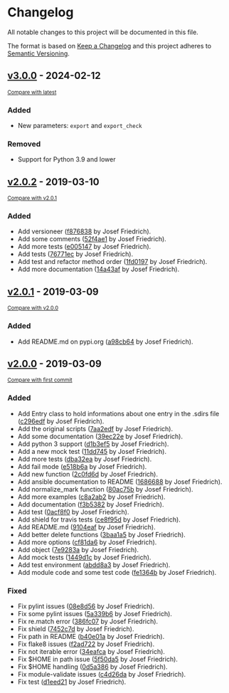 # Changelog

All notable changes to this project will be documented in this file.

The format is based on [Keep a Changelog](http://keepachangelog.com/en/1.1.0/)
and this project adheres to [Semantic Versioning](http://semver.org/spec/v2.0.0.html).

<!-- insertion marker -->
<!-- insertion marker -->
## [v3.0.0](https://github.com/Josef-Friedrich/ansible-module-shellmarks/releases/tag/v3.0.0) - 2024-02-12

<small>[Compare with latest](https://github.com/Josef-Friedrich/ansible-module-shellmarks/compare/v2.0.2...v3.0.0)</small>

### Added

- New parameters: `export` and `export_check`

### Removed

- Support for Python 3.9 and lower

## [v2.0.2](https://github.com/Josef-Friedrich/ansible-module-shellmarks/releases/tag/v2.0.2) - 2019-03-10

<small>[Compare with v2.0.1](https://github.com/Josef-Friedrich/ansible-module-shellmarks/compare/v2.0.1...v2.0.2)</small>

### Added

- Add versioneer ([f876838](https://github.com/Josef-Friedrich/ansible-module-shellmarks/commit/f8768383500c48b20e5a6c169d1b3e2fc61516c5) by Josef Friedrich).
- Add some comments ([52f4ae1](https://github.com/Josef-Friedrich/ansible-module-shellmarks/commit/52f4ae1d6e66fd9d48c96adc02bcd04ae86b4404) by Josef Friedrich).
- Add more tests ([e005147](https://github.com/Josef-Friedrich/ansible-module-shellmarks/commit/e00514765923efbf7cc52b6c340bd99abfb8bb49) by Josef Friedrich).
- Add tests ([76771ec](https://github.com/Josef-Friedrich/ansible-module-shellmarks/commit/76771ec047e0bf59a2335e7ba3b44965402c41e7) by Josef Friedrich).
- Add test and refactor method order ([1fd0197](https://github.com/Josef-Friedrich/ansible-module-shellmarks/commit/1fd01979a84900e99563c9704ffacf4ded6e4e8e) by Josef Friedrich).
- Add more documentation ([14a43af](https://github.com/Josef-Friedrich/ansible-module-shellmarks/commit/14a43af1dad3da2a55b1b245d194aa95d8fc523b) by Josef Friedrich).

## [v2.0.1](https://github.com/Josef-Friedrich/ansible-module-shellmarks/releases/tag/v2.0.1) - 2019-03-09

<small>[Compare with v2.0.0](https://github.com/Josef-Friedrich/ansible-module-shellmarks/compare/v2.0.0...v2.0.1)</small>

### Added

- Add README.md on pypi.org ([a98cb64](https://github.com/Josef-Friedrich/ansible-module-shellmarks/commit/a98cb643726045329903604ed0e71626ee6d127e) by Josef Friedrich).

## [v2.0.0](https://github.com/Josef-Friedrich/ansible-module-shellmarks/releases/tag/v2.0.0) - 2019-03-09

<small>[Compare with first commit](https://github.com/Josef-Friedrich/ansible-module-shellmarks/compare/6dc6672a8336f72686bf3676b10c75cda62f319d...v2.0.0)</small>

### Added

- Add Entry class to hold informations about one entry in the .sdirs file ([c296edf](https://github.com/Josef-Friedrich/ansible-module-shellmarks/commit/c296edf8505d8d7917bafae994d21565a5ae268c) by Josef Friedrich).
- Add the original scripts ([7aa2edf](https://github.com/Josef-Friedrich/ansible-module-shellmarks/commit/7aa2edf5d8fa143b3b2b7699923f1f7fe4d67c35) by Josef Friedrich).
- Add some documentation ([39ec22e](https://github.com/Josef-Friedrich/ansible-module-shellmarks/commit/39ec22e201062d95bb31e802d41b4810835bf854) by Josef Friedrich).
- Add python 3 support ([d1b3ef5](https://github.com/Josef-Friedrich/ansible-module-shellmarks/commit/d1b3ef574ccd7e0166db8306bfbfb5562c690cd0) by Josef Friedrich).
- Add a new mock test ([11dd745](https://github.com/Josef-Friedrich/ansible-module-shellmarks/commit/11dd745af10bea1fe16e80bf2d21279b54f5809b) by Josef Friedrich).
- Add more tests ([dba32ea](https://github.com/Josef-Friedrich/ansible-module-shellmarks/commit/dba32ea120483d110070eed2ce2be058845e808d) by Josef Friedrich).
- Add fail mode ([e518b6a](https://github.com/Josef-Friedrich/ansible-module-shellmarks/commit/e518b6ae53ea57decf0a0bfc774a34b47cf8c552) by Josef Friedrich).
- Add new function ([2c0fd6d](https://github.com/Josef-Friedrich/ansible-module-shellmarks/commit/2c0fd6dfe7c03f41ee0d26121b266ad2d3e74285) by Josef Friedrich).
- Add ansible documentation to README ([1686688](https://github.com/Josef-Friedrich/ansible-module-shellmarks/commit/1686688b53490873d49af3c476d3a42721a64c4a) by Josef Friedrich).
- Add normalize_mark function ([80ac75b](https://github.com/Josef-Friedrich/ansible-module-shellmarks/commit/80ac75b4a57253a905ec95e3b2c476892dc923bc) by Josef Friedrich).
- Add more examples ([c8a2ab2](https://github.com/Josef-Friedrich/ansible-module-shellmarks/commit/c8a2ab2f23da20263d2e8f886ecf27b918fdad05) by Josef Friedrich).
- Add documentation ([f3b5382](https://github.com/Josef-Friedrich/ansible-module-shellmarks/commit/f3b53823b0937517845cd3bf25edeeb06b3421f8) by Josef Friedrich).
- Add test ([0acf8f0](https://github.com/Josef-Friedrich/ansible-module-shellmarks/commit/0acf8f078b29ba56acae0421ea0b7399b5ec6562) by Josef Friedrich).
- Add shield for travis tests ([ce8f95d](https://github.com/Josef-Friedrich/ansible-module-shellmarks/commit/ce8f95d6a6cf576e8abe22e2505a8bb3e718e0b5) by Josef Friedrich).
- Add README.md ([9104eaf](https://github.com/Josef-Friedrich/ansible-module-shellmarks/commit/9104eafd7a9fbd89566a7206d881003f3ff45d30) by Josef Friedrich).
- Add better delete functions ([3baa1a5](https://github.com/Josef-Friedrich/ansible-module-shellmarks/commit/3baa1a5791263ebb74ff3d40249ca66f76db5197) by Josef Friedrich).
- Add more options ([cf81da6](https://github.com/Josef-Friedrich/ansible-module-shellmarks/commit/cf81da6b06f79bdb4041c8cd2b5c1e55ea538125) by Josef Friedrich).
- Add object ([7e9283a](https://github.com/Josef-Friedrich/ansible-module-shellmarks/commit/7e9283a77f69d0fff5c6a5e9fe75161f8a421f8e) by Josef Friedrich).
- Add mock tests ([1449d1c](https://github.com/Josef-Friedrich/ansible-module-shellmarks/commit/1449d1c12ba2dba27226bbdf1eee04e7273b496d) by Josef Friedrich).
- Add test environment ([abdd8a3](https://github.com/Josef-Friedrich/ansible-module-shellmarks/commit/abdd8a30a183d4af254237a06536fe60d946e852) by Josef Friedrich).
- Add module code and some test code ([fe1364b](https://github.com/Josef-Friedrich/ansible-module-shellmarks/commit/fe1364be951978eb2abd869145e26e1cbe596359) by Josef Friedrich).

### Fixed

- Fix pylint issues ([08e8d56](https://github.com/Josef-Friedrich/ansible-module-shellmarks/commit/08e8d56c874221250161334b45c9b0198d39ba6e) by Josef Friedrich).
- Fix some pylint issues ([5a339b6](https://github.com/Josef-Friedrich/ansible-module-shellmarks/commit/5a339b646a0e4b886614e57f340ad2ead794197e) by Josef Friedrich).
- Fix re.match error ([386fc07](https://github.com/Josef-Friedrich/ansible-module-shellmarks/commit/386fc0733a20a5f4795c41a946db99c45705a487) by Josef Friedrich).
- Fix shield ([7452c7d](https://github.com/Josef-Friedrich/ansible-module-shellmarks/commit/7452c7db63a24858622f4f14b9f79b1ca7d2b2aa) by Josef Friedrich).
- Fix path in README ([b40e01a](https://github.com/Josef-Friedrich/ansible-module-shellmarks/commit/b40e01af70220b22c5e25349fa4f10e879e253c9) by Josef Friedrich).
- Fix flake8 issues ([f2ad722](https://github.com/Josef-Friedrich/ansible-module-shellmarks/commit/f2ad7220b2652b91ed7328260f5f6b9124583ae0) by Josef Friedrich).
- Fix not iterable error ([34eafca](https://github.com/Josef-Friedrich/ansible-module-shellmarks/commit/34eafca9d0c34c639401df74bc00d5c9e5bbf606) by Josef Friedrich).
- Fix $HOME in path issue ([5f50da5](https://github.com/Josef-Friedrich/ansible-module-shellmarks/commit/5f50da58f17c39fb6100f6eaf080ea4d4abc02ec) by Josef Friedrich).
- Fix $HOME handling ([0d5a386](https://github.com/Josef-Friedrich/ansible-module-shellmarks/commit/0d5a386e9542ac3c335b0decb559facbbf20d60f) by Josef Friedrich).
- Fix module-validate issues ([c4d26da](https://github.com/Josef-Friedrich/ansible-module-shellmarks/commit/c4d26daae2d97d8d205780328043093cf7c1ca5f) by Josef Friedrich).
- Fix test ([d1eed21](https://github.com/Josef-Friedrich/ansible-module-shellmarks/commit/d1eed21ac84784e17b405a13eade0b0777127fee) by Josef Friedrich).
